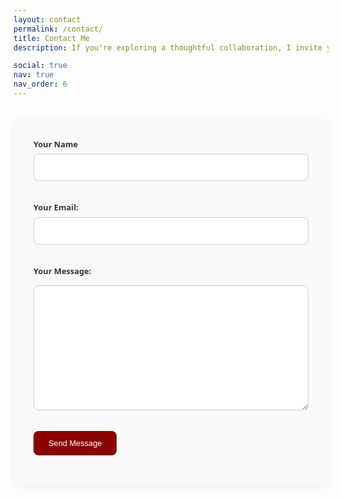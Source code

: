```yaml
---
layout: contact
permalink: /contact/
title: Contact Me
description: If you're exploring a thoughtful collaboration, I invite you to send me an email at shakeel [at] outlook [dot] it — it’s the most direct way to starting a conversation.

social: true
nav: true
nav_order: 6
---
```


<form class="contact-form" action="https://formspree.io/f/xnnvagay" method="POST" id="contact-form">
  <label for="name">Your Name</label>
  <input id="name" name="name" required />
  
  <label for="email">Your Email:</label>
  <input type="email" name="email" id="email" required>

  <label for="message">Your Message:</label>
  <textarea name="message" id="message" rows="8" required autocomplete="off"></textarea>

  <button type="submit">Send Message</button>
  
  <div id="success-message" class="hidden">
    ✅ Message sent successfully!
  </div>
</form>

<style>
  .contact-form {
    max-width: 600px;
    margin: 2rem auto;
    padding: 2rem;
    background: #fafafa;
    border-radius: 12px;
    box-shadow: 0 4px 12px rgba(0,0,0,0.05);
    font-family: system-ui, sans-serif;
    position: relative;
  }

  .contact-form label {
    display: block;
    margin-bottom: 0.4rem;
    font-weight: 600;
    font-size: 0.8rem;
    color: #333;
  }

  .contact-form input,
  .contact-form textarea {
    width: 100%;
    padding: 0.75rem;
    margin-bottom: 1.2rem;
    border: 1px solid #ccc;
    border-radius: 8px;
    font-size: 0.8rem;
    font-family: inherit;
    box-sizing: border-box;
  }

  .contact-form textarea {
    resize: vertical;
    min-height: 200px;
  }

  .contact-form button {
    background-color: #8a0303;
    color: white;
    font-size: 0.8rem;
    font-weight: 400;
    padding: 0.75rem 1.5rem;
    border: none;
    border-radius: 8px;
    cursor: pointer;
    transition: background 0.25s ease, transform 0.15s ease;
  }

  .contact-form button:hover {
    background-color: #6c0202;
    transform: translateY(-2px);
  }

  .contact-form button:active {
    transform: scale(0.98);
  }

  #success-message {
    margin-top: 1rem;
    font-size: 0.9rem;
    color: green;
    text-align: center;
    font-weight: 600;
    transition: opacity 0.3s ease;
  }

  .hidden {
    display: none;
  }
</style>

<script>
  const form = document.getElementById("contact-form");
  const successMessage = document.getElementById("success-message");

  form.addEventListener("submit", function (event) {
    event.preventDefault();

    const formData = new FormData(form);

    fetch(form.action, {
      method: "POST",
      body: formData,
      headers: {
        'Accept': 'application/json'
      }
    }).then(response => {
      if (response.ok) {
        form.reset();
        successMessage.classList.remove("hidden");

        setTimeout(() => {
          successMessage.classList.add("hidden");
        }, 5000); // Hide after 5 seconds
      } else {
        alert("Oops! There was a problem submitting your form.");
      }
    }).catch(error => {
      alert("Oops! Something went wrong.");
    });
  });
</script>


<div style="width: 150px; height: 150px; overflow: hidden;">
  <script type="text/javascript" id="clstr_globe" src="//clustrmaps.com/globe.js?d=c276mX2g5Q1mzD6assqnHAA3Ou3EaBD2jgz_8qdHUUw"></script>
</div>
